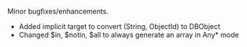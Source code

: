 Minor bugfixes/enhancements.

+ Added implicit target to convert (String, ObjectId) to DBObject
+ Changed $in, $notin, $all to always generate an array in Any* mode
